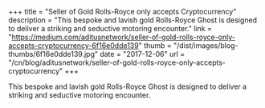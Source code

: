 +++
title = "Seller of Gold Rolls-Royce only accepts Cryptocurrency"
description = "This bespoke and lavish gold Rolls-Royce Ghost is designed to deliver a striking and seductive motoring encounter."
link = "https://medium.com/aditusnetwork/seller-of-gold-rolls-royce-only-accepts-cryptocurrency-6f16e0dde139"
thumb = "/dist/images/blog-thumbs/6f16e0dde139.jpg"
date = "2017-12-06"
url = "/cn/blog/aditusnetwork/seller-of-gold-rolls-royce-only-accepts-cryptocurrency"
+++

This bespoke and lavish gold Rolls-Royce Ghost is designed to deliver a striking and seductive motoring encounter.